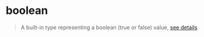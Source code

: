 # boolean<a name="boolean"></a>  
> A built-in type representing a boolean (true or false) value, [see details](https://www.lua.org/pil/2.2.html)  

